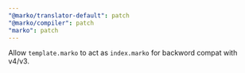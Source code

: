 ```yaml
---
"@marko/translator-default": patch
"@marko/compiler": patch
"marko": patch
---
```


Allow `template.marko` to act as `index.marko` for backword compat with v4/v3.
